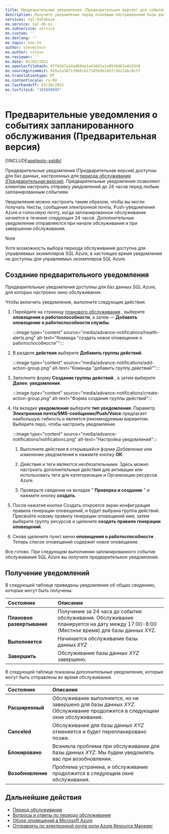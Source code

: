 ```yaml
---
title: Предварительные уведомления (Предварительная версия) для событий планового обслуживания
description: Получите уведомление перед плановым обслуживанием базы данных SQL Azure.
services: sql-database
ms.service: sql-db-mi
ms.subservice: service
ms.custom: ''
ms.devlang: ''
ms.topic: how-to
author: stevestein
ms.author: sstein
ms.reviewer: ''
ms.date: 03/02/2021
ms.openlocfilehash: 07f6267a14a4604e1a43dd1a1a9930d63a419336
ms.sourcegitcommit: 910a1a38711966cb171050db245fc3b22abc8c5f
ms.translationtype: MT
ms.contentlocale: ru-RU
ms.lasthandoff: 03/20/2021
ms.locfileid: "101690895"
---
```

# <a name="advance-notifications-for-planned-maintenance-events-preview"></a>Предварительные уведомления о событиях запланированного обслуживания (Предварительная версия)
[!INCLUDE[appliesto-sqldb](../includes/appliesto-sqldb.md)]

Предварительные уведомления (Предварительная версия) доступны для баз данных, настроенных для [периода обслуживания (Предварительная версия)](maintenance-window.md). Предварительные уведомления позволяют клиентам настроить отправку уведомлений до 24 часов перед любым запланированным событием.

Уведомления можно настроить таким образом, чтобы вы могли получать тексты, сообщения электронной почты, Push-уведомления Azure и голосовую почту, когда запланированное обслуживание начнется в течение следующих 24 часов. Дополнительные уведомления отправляются при начале обслуживания и при завершении обслуживания.

> [!Note]
> Хотя возможность выбора периода обслуживания доступна для управляемых экземпляров SQL Azure, в настоящее время уведомления не доступны для управляемых экземпляров SQL Azure.

## <a name="create-an-advance-notification"></a>Создание предварительного уведомления

Предварительные уведомления доступны для баз данных SQL Azure, для которых настроено окно обслуживания. 

Чтобы включить уведомление, выполните следующие действия.  

1. Перейдите на страницу [планового обслуживания](https://portal.azure.com/#blade/Microsoft_Azure_Health/AzureHealthBrowseBlade/plannedMaintenance) , выберите **оповещения о работоспособности**, а затем — **Добавить оповещение о работоспособности службы**.

    :::image type="content" source="media/advance-notifications/health-alerts.png" alt-text="Команда &quot;создать новое оповещение о работоспособности&quot;":::

2. В разделе **действия** выберите **Добавить группы действий**. 

    :::image type="content" source="media/advance-notifications/add-action-group.png" alt-text="Команда &quot;добавить группу действий&quot;":::

3. Заполните форму **Создание группы действий** , а затем выберите **Далее: уведомления**.  

    :::image type="content" source="media/advance-notifications/create-action-group.png" alt-text="Форма создания группы действий":::

1. На вкладке **уведомления** выберите **тип уведомления**. Параметр **Электронная почта/SMS-сообщение/Push/Voice** предлагает наибольшую гибкость и является рекомендуемым вариантом. Выберите перо, чтобы настроить уведомление.  

    :::image type="content" source="media/advance-notifications/notifications.png" alt-text="Настройка уведомлений":::



   1. Выполните действия в открывшейся форме *Добавление или изменение уведомления* и нажмите кнопку **ОК**: 

   2. Действия и теги являются необязательными. Здесь можно настроить дополнительные действия для активации или использовать теги для категоризации и Организации ресурсов Azure. 

   4. Проверьте сведения на вкладке " **Проверка и создание** " и нажмите кнопку **создать**. 

7. После нажатия кнопки Создать откроется экран конфигурация правила генерации оповещений, и будет выбрана группа действий. Присвойте новому правилу генерации оповещений имя, затем выберите группу ресурсов и щелкните **создать правило генерации оповещений**. 

8. Снова щелкните пункт меню **оповещения о работоспособности** . Теперь список оповещений содержит новое оповещение. 


Все готово. При следующем выполнении запланированного события обслуживания SQL Azure вы получите предварительное уведомление.

## <a name="receiving-notifications"></a>Получение уведомлений

В следующей таблице приведены уведомления об общих сведениях, которые могут быть получены: 

|Состояние|Описание|
|:---|:---|
|**Плановое развертывание**| Получение за 24 часа до события обслуживания. Обслуживание планируется на дату между 17:00-8:00 (Местное время) для базы данных XYZ.|
|**Выполняется** | Начинается обслуживание базы данных *XYZ*   .| 
|**Завершить** | Обслуживание базы данных *XYZ* завершено. |

В следующей таблице показаны дополнительные уведомления, которые могут быть отправлены во время обслуживания. 

|Состояние|Описание|
|:---|:---|
|**Расширенный** | Обслуживание выполняется, но не завершено для базы данных *XYZ*. Обслуживание продолжится в следующем окне обслуживания.| 
|**Canceled**| Обслуживание для базы данных *XYZ* отменяется и будет перепланировано позже. |
|**Блокировано**|Возникла проблема при обслуживании для базы данных *XYZ*. Мы будем уведомлять вас при возобновлении.| 
|**Возобновление**|Проблема устранена, и обслуживание продолжится в следующем окне обслуживания.|


## <a name="next-steps"></a>Дальнейшие действия

- [Период обслуживания](maintenance-window.md)
- [Вопросы и ответы по периоду обслуживания](maintenance-window-faq.yml)
- [Обзор оповещений в Microsoft Azure](../../azure-monitor/platform/alerts-overview.md)
- [Отправлять по электронной почте роли Azure Resource Manager](../../azure-monitor/platform/action-groups.md#email-azure-resource-manager-role)